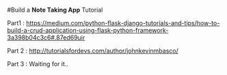 #Build a **Note Taking App** Tutorial

Part1 : https://medium.com/python-flask-django-tutorials-and-tips/how-to-build-a-crud-application-using-flask-python-framework-3a398b04c3c6#.87ed69uir

Part 2 : http://tutorialsfordevs.com/author/johnkevinmbasco/

Part 3 : Waiting for it..
